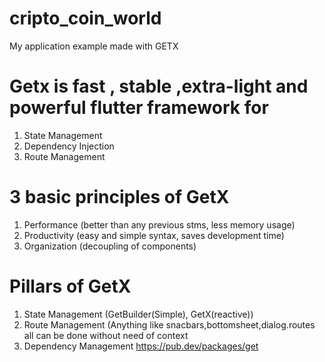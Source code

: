 # cripto_coin_world
 My application example made with GETX

# Getx is fast , stable ,extra-light and powerful flutter framework for
1. State Management
2. Dependency Injection
3. Route Management

# 3 basic principles of GetX
1. Performance (better than any previous stms, less memory usage)
2. Productivity (easy and simple syntax, saves development time)
3. Organization (decoupling of components)


# Pillars of GetX
 1. State Management (GetBuilder(Simple), GetX(reactive))
2. Route Management (Anything like snacbars,bottomsheet,dialog.routes all can be done without need of context
3. Dependency Management
https://pub.dev/packages/get
